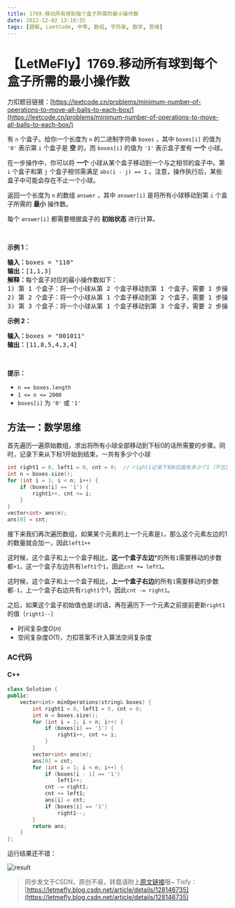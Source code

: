 ```yaml
---
title: 1769.移动所有球到每个盒子所需的最小操作数
date: 2022-12-02 13:18:55
tags: [题解, LeetCode, 中等, 数组, 字符串, 数学, 思维]
---
```


# 【LetMeFly】1769.移动所有球到每个盒子所需的最小操作数

力扣题目链接：[https://leetcode.cn/problems/minimum-number-of-operations-to-move-all-balls-to-each-box/](https://leetcode.cn/problems/minimum-number-of-operations-to-move-all-balls-to-each-box/)

<p>有 <code>n</code> 个盒子。给你一个长度为 <code>n</code> 的二进制字符串 <code>boxes</code> ，其中 <code>boxes[i]</code> 的值为 <code>'0'</code> 表示第 <code>i</code> 个盒子是 <strong>空</strong> 的，而 <code>boxes[i]</code> 的值为 <code>'1'</code> 表示盒子里有 <strong>一个</strong> 小球。</p>

<p>在一步操作中，你可以将 <strong>一个</strong> 小球从某个盒子移动到一个与之相邻的盒子中。第 <code>i</code> 个盒子和第 <code>j</code> 个盒子相邻需满足 <code>abs(i - j) == 1</code> 。注意，操作执行后，某些盒子中可能会存在不止一个小球。</p>

<p>返回一个长度为 <code>n</code> 的数组 <code>answer</code> ，其中 <code>answer[i]</code> 是将所有小球移动到第 <code>i</code> 个盒子所需的 <strong>最小</strong> 操作数。</p>

<p>每个 <code>answer[i]</code> 都需要根据盒子的 <strong>初始状态</strong> 进行计算。</p>

<p> </p>

<p><strong>示例 1：</strong></p>

<pre><strong>输入：</strong>boxes = "110"
<strong>输出：</strong>[1,1,3]
<strong>解释：</strong>每个盒子对应的最小操作数如下：
1) 第 1 个盒子：将一个小球从第 2 个盒子移动到第 1 个盒子，需要 1 步操作。
2) 第 2 个盒子：将一个小球从第 1 个盒子移动到第 2 个盒子，需要 1 步操作。
3) 第 3 个盒子：将一个小球从第 1 个盒子移动到第 3 个盒子，需要 2 步操作。将一个小球从第 2 个盒子移动到第 3 个盒子，需要 1 步操作。共计 3 步操作。
</pre>

<p><strong>示例 2：</strong></p>

<pre><strong>输入：</strong>boxes = "001011"
<strong>输出：</strong>[11,8,5,4,3,4]</pre>

<p> </p>

<p><strong>提示：</strong></p>

<ul>
	<li><code>n == boxes.length</code></li>
	<li><code>1 &lt;= n &lt;= 2000</code></li>
	<li><code>boxes[i]</code> 为 <code>'0'</code> 或 <code>'1'</code></li>
</ul>


    
## 方法一：数学思维

首先遍历一遍原始数组，求出将所有小球全部移动到下标$0$的话所需要的步骤。同时，记录下来从下标$1$开始到结束，一共有多少个小球

```cpp
int right1 = 0, left1 = 0, cnt = 0;  // right1记录下标0后面有多少个1（不包含下标0） | cnt记录将所有小球都移动到下标0需要多少步 | left1 记录下标0左边有多少个1
int n = boxes.size();
for (int i = 1; i < n; i++) {
    if (boxes[i] == '1') {
        right1++, cnt += i;
    }
}
vector<int> ans(n);
ans[0] = cnt;
```



接下来我们再次遍历数组，如果某个元素的上一个元素是```1```，那么这个元素左边的1的数量就会加一，因此```left1++```

这时候，这个盒子和上一个盒子相比，**这一个盒子左边***的所有```1```需要移动的步数都```+1```，这一个盒子左边共有```left1```个```1```，因此```cnt += left1```。

这时候，这个盒子和上一个盒子相比，**上一个盒子右边**的所有```1```需要移动的步数都```-1```，上一个盒子右边共有```right1```个1，因此```cnt -= right1```。

之后，如果这个盒子初始值也是```1```的话，再在遍历下一个元素之前提前更新```right1```的值（```right1--```）

+ 时间复杂度$O(n)$
+ 空间复杂度$O(1)$，力扣答案不计入算法空间复杂度

### AC代码

#### C++

```cpp
class Solution {
public:
    vector<int> minOperations(string& boxes) {
        int right1 = 0, left1 = 0, cnt = 0;
        int n = boxes.size();
        for (int i = 1; i < n; i++) {
            if (boxes[i] == '1') {
                right1++, cnt += i;
            }
        }
        vector<int> ans(n);
        ans[0] = cnt;
        for (int i = 1; i < n; i++) {
            if (boxes[i - 1] == '1')
                left1++;
            cnt -= right1;
            cnt += left1;
            ans[i] = cnt;
            if (boxes[i] == '1')
                right1--;
        }
        return ans;
    }
};
```

运行结果还不错：

![result](https://cors.tisfy.eu.org/https://img-blog.csdnimg.cn/c10a7627b74d42d7abb5af376be815b1.jpeg#pic_center)

<!-- https://p3-juejin.byteimg.com/tos-cn-i-k3u1fbpfcp/5ecbd922fbc34ee6976b7c6e5c3f9bc2~tplv-k3u1fbpfcp-zoom-in-crop-mark:3024:0:0:0.awebp -->

<!-- https://pic.leetcode.cn/1669960002-JcRNJd-result.jpg -->

> 同步发文于CSDN，原创不易，转载请附上[原文链接](https://blog.tisfy.eu.org/2022/12/02/LeetCode%201769.%E7%A7%BB%E5%8A%A8%E6%89%80%E6%9C%89%E7%90%83%E5%88%B0%E6%AF%8F%E4%B8%AA%E7%9B%92%E5%AD%90%E6%89%80%E9%9C%80%E7%9A%84%E6%9C%80%E5%B0%8F%E6%93%8D%E4%BD%9C%E6%95%B0/)哦~
> Tisfy：[https://letmefly.blog.csdn.net/article/details/128146735](https://letmefly.blog.csdn.net/article/details/128146735)
